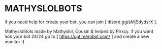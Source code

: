 # MATHYSLOLBOTS
If you need help for create your bot, you can join 
[ disord.gg/aMjSdydsrX ].


MathyslolBots made by Mathyslol, Cousin & helped by Pirxcy.
if you want hos your bot 24/24 go to [ https://uptimerobot.com/ ] and create a new monitor :)

